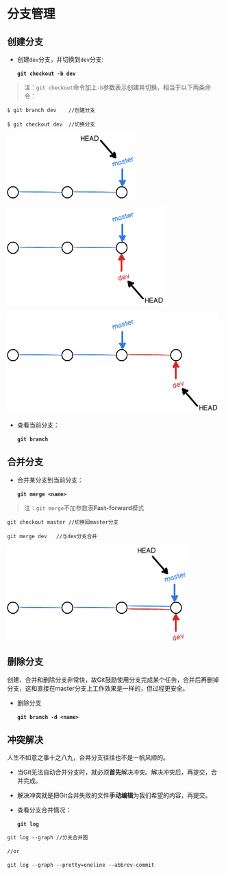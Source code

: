 # 分支管理
## 创建分支
+ 创建`dev`分支，并切换到`dev`分支:


    **`git checkout -b dev`**

> 注：`git checkout`命令加上`-b`参数表示创建并切换，相当于以下两条命令：

```
$ git branch dev    //创建分支

$ git checkout dev  //切换分支
```
![master分支上工作](./res/img/branch_master.png)

![创建并切换到dev分支](./res/img/branch_dev.png)

![在dev分支上工作](./res/img/work_on_dev.png)

+ 查看当前分支：

    **`git branch`**
## 合并分支
+ 合并某分支到当前分支：

    **`git merge <name>`**
> 注：`git merge`不加参数表**Fast-forward**模式
```
git checkout master //切换回master分支

git merge dev   //与dev分支合并
```
![在master分支上快速合并dev](./res/img/ff_merge.png)
## 删除分支
创建、合并和删除分支非常快，故Git鼓励使用分支完成某个任务，合并后再删掉分支，这和直接在master分支上工作效果是一样的，但过程更安全。

+ 删除分支

    **`git branch -d <name>`**
## 冲突解决
人生不如意之事十之八九，合并分支往往也不是一帆风顺的。

+ 当Git无法自动合并分支时，就必须**首先**解决冲突。解决冲突后，再提交，合并完成。
  
+ 解决冲突就是把Git合并失败的文件**手动编辑**为我们希望的内容，再提交。
+ 查看分支合并情况：
  
    **`git log`**

```
git log --graph //分支合并图

//or

git log --graph --pretty=oneline --abbrev-commit